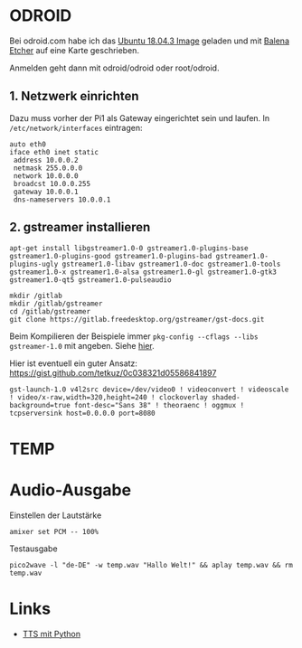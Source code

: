 # ODROID

Bei odroid.com habe ich das [Ubuntu 18.04.3 Image](https://wiki.odroid.com/odroid-xu4/os_images/linux/ubuntu_4.14/ubuntu_4.14)
geladen und mit [Balena Etcher](https://www.balena.io/etcher/) auf eine Karte geschrieben.

Anmelden geht dann mit odroid/odroid oder root/odroid.

## 1. Netzwerk einrichten

Dazu muss vorher der Pi1 als Gateway eingerichtet sein und laufen.
In `/etc/network/interfaces` eintragen:

```
auto eth0
iface eth0 inet static
 address 10.0.0.2
 netmask 255.0.0.0
 network 10.0.0.0
 broadcst 10.0.0.255
 gateway 10.0.0.1
 dns-nameservers 10.0.0.1
```

## 2. gstreamer installieren

```
apt-get install libgstreamer1.0-0 gstreamer1.0-plugins-base gstreamer1.0-plugins-good gstreamer1.0-plugins-bad gstreamer1.0-plugins-ugly gstreamer1.0-libav gstreamer1.0-doc gstreamer1.0-tools gstreamer1.0-x gstreamer1.0-alsa gstreamer1.0-gl gstreamer1.0-gtk3 gstreamer1.0-qt5 gstreamer1.0-pulseaudio

mkdir /gitlab
mkdir /gitlab/gstreamer
cd /gitlab/gstreamer
git clone https://gitlab.freedesktop.org/gstreamer/gst-docs.git
```

Beim Kompilieren der Beispiele immer `pkg-config --cflags --libs gstreamer-1.0` mit angeben. Siehe [hier](https://gstreamer.freedesktop.org/documentation/installing/on-linux.html?gi-language=c).

Hier ist eventuell ein guter Ansatz: https://gist.github.com/tetkuz/0c038321d05586841897

``` 
gst-launch-1.0 v4l2src device=/dev/video0 ! videoconvert ! videoscale ! video/x-raw,width=320,height=240 ! clockoverlay shaded-background=true font-desc="Sans 38" ! theoraenc ! oggmux ! tcpserversink host=0.0.0.0 port=8080
```




# TEMP

# Audio-Ausgabe

Einstellen der Lautstärke

```
amixer set PCM -- 100%
```

Testausgabe

```
pico2wave -l "de-DE" -w temp.wav "Hallo Welt!" && aplay temp.wav && rm temp.wav
```


# Links
* [TTS mit Python](https://pypi.python.org/pypi/talkey/0.1.1)